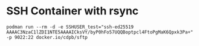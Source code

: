 # SSH Container with rsync

```
podman run --rm -d -e SSHUSER_test="ssh-ed25519 AAAAC3NzaC1lZDI1NTE5AAAAICksVY/byP0hFo57UQQBoptpcl4FtoPgMaK6Qpxk3Pa+" -p 9022:22 docker.io/cdpb/sftp

```

